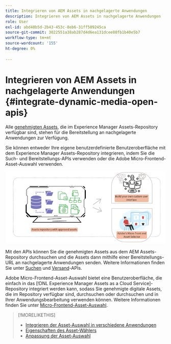 ```yaml
---
title: Integrieren von AEM Assets in nachgelagerte Anwendungen
description: Integrieren von AEM Assets in nachgelagerte Anwendungen
role: User
exl-id: abd48b5d-2b43-453c-8eb6-31ff509245ca
source-git-commit: 3022551a38ab287d4d6ea131dcee88fb1b40e5b7
workflow-type: tm+mt
source-wordcount: '155'
ht-degree: 0%

---
```


# Integrieren von AEM Assets in nachgelagerte Anwendungen {#integrate-dynamic-media-open-apis}

Alle [genehmigten Assets](/help/assets/approve-assets.md), die im Experience Manager Assets-Repository verfügbar sind, stehen für die Bereitstellung an nachgelagerte Anwendungen zur Verfügung.

Sie können entweder Ihre eigene benutzerdefinierte Benutzeroberfläche mit dem Experience Manager Assets-Repository integrieren, indem Sie die Such- und Bereitstellungs-APIs verwenden oder die Adobe Micro-Frontend-Asset-Auswahl verwenden.

![Integration mit dem AEM Assets-Repository](assets/asset-selector-integration.png)

Mit den APIs können Sie die genehmigten Assets aus dem AEM Assets-Repository durchsuchen und die Assets dann mithilfe einer Bereitstellungs-URL an nachgelagerte Anwendungen senden. Weitere Informationen finden Sie unter [Suchen](/help/assets/search-assets-api.md) und [Versand](/help/assets/deliver-assets-apis.md)-APIs.

Adobe Micro-Frontend-Asset-Auswahl bietet eine Benutzeroberfläche, die einfach in das [!DNL Experience Manager Assets as a Cloud Service]-Repository integriert werden kann, sodass Sie genehmigte digitale Assets, die im Repository verfügbar sind, durchsuchen oder durchsuchen und in Ihrer Anwendungsbearbeitung verwenden können. Weitere Informationen finden Sie unter [Micro-Frontend-Asset-Auswahl](/help/assets/overview-asset-selector.md).

>[!MORELIKETHIS]
>
>* [Integrieren der Asset-Auswahl in verschiedene Anwendungen](/help/assets/integrate-asset-selector.md)
>* [Eigenschaften des Asset-Wählers](/help/assets/asset-selector-properties.md)
>* [Anpassung der Asset-Auswahl](/help/assets/asset-selector-customization.md)
